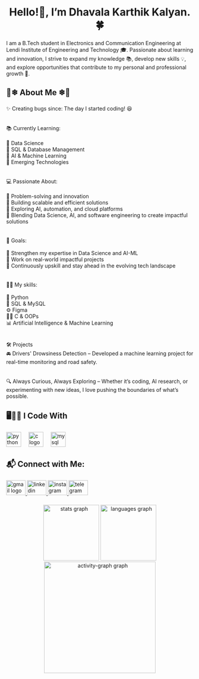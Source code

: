<h1 align="center">Hello!👋, I’m Dhavala Karthik Kalyan.🍀</h1>

###

<p align="left">I am a B.Tech student in Electronics and Communication Engineering at Lendi Institute of Engineering and Technology 🎓. Passionate about learning and innovation, I strive to expand my knowledge 📚, develop new skills 💡, and explore opportunities that contribute to my personal and professional growth 🚀.</p>

###

<h2 align="left">🫧❄ About Me ❄🫧</h2>

###

<p align="left">✨ Creating bugs since: The day I started coding! 😆<br><br><br>📚 Currently Learning:<br><br>🫧 Data Science<br>🫧 SQL & Database Management<br>🫧 AI & Machine Learning<br>🫧 Emerging Technologies<br><br><br>💻 Passionate About:<br><br>🫧 Problem-solving and innovation<br>🫧 Building scalable and efficient solutions<br>🫧 Exploring AI, automation, and cloud platforms<br>🫧 Blending Data Science, AI, and software engineering to create impactful solutions<br><br><br>🎯 Goals:<br><br>🫧 Strengthen my expertise in Data Science and AI-ML<br>🫧 Work on real-world impactful projects<br>🫧 Continuously upskill and stay ahead in the evolving tech landscape<br><br><br>👨‍💻 My skills:<br><br>🐍 Python<br>💾 SQL & MySQL<br>⚙️ Figma<br>👨‍💻 C & OOPs<br>📊 Artificial Intelligence & Machine Learning<br><br><br>🛠️ Projects<br>🚘 Drivers' Drowsiness Detection – Developed a machine learning project for real-time monitoring and road safety.<br><br><br>🔍 Always Curious, Always Exploring – Whether it’s coding, AI research, or experimenting with new ideas, I love pushing the boundaries of what’s possible.</p>

###

<h2 align="left">🖥️👨‍💻 I Code With</h2>

###

<div align="left">
  <img src="https://https://www.python.org/gh/devicons/devicon/icons/python/python-original.svg" height="40" alt="python logo"  />
  <img width="12" />
  <img src="https://cdn.jsdelivr.net/gh/devicons/devicon/icons/c/c-original.svg" height="40" alt="c logo"  />
  <img width="12" />
  <img src="https://cdn.jsdelivr.net/gh/devicons/devicon/icons/mysql/mysql-original.svg" height="40" alt="mysql logo"  />
</div>

###

<h2 align="left">📬 Connect with Me:</h2>

###

<div align="left">
  <a href="dhavalakarthikkalyan@gmail.com" target="_blank">
    <img src="https://raw.githubusercontent.com/maurodesouza/profile-readme-generator/master/src/assets/icons/social/gmail/default.svg" width="52" height="40" alt="gmail logo"  />
  </a>
  <a href="www.linkedin.com/in/karthik-kalyan-dhavala-081423288" target="_blank">
    <img src="https://raw.githubusercontent.com/maurodesouza/profile-readme-generator/master/src/assets/icons/social/linkedin/default.svg" width="52" height="40" alt="linkedin logo"  />
  </a>
  <a href="https://www.instagram.com/karthik_kalyan._?igsh=ejlrazR6OHRjZXI0" target="_blank">
    <img src="https://raw.githubusercontent.com/maurodesouza/profile-readme-generator/master/src/assets/icons/social/instagram/default.svg" width="52" height="40" alt="instagram logo"  />
  </a>
  <a href="http://t.me/dhavalakarthikkalyan" target="_blank">
    <img src="https://raw.githubusercontent.com/maurodesouza/profile-readme-generator/master/src/assets/icons/social/telegram/default.svg" width="52" height="40" alt="telegram logo"  />
  </a>
</div>

###

<div align="center">
  <img src="https://github-readme-stats.vercel.app/api?username=karthikkalyan1&hide_title=false&hide_rank=false&show_icons=true&include_all_commits=true&count_private=true&disable_animations=false&theme=dracula&locale=en&hide_border=false&order=1" height="150" alt="stats graph"  />
  <img src="https://github-readme-stats.vercel.app/api/top-langs?username=karthikkalyan1&locale=en&hide_title=false&layout=compact&card_width=320&langs_count=5&theme=dracula&hide_border=false&order=2" height="150" alt="languages graph"  />
  <img src="https://github-readme-activity-graph.vercel.app/graph?username=karthikkalyan1&radius=16&theme=react&area=true&order=5" height="300" alt="activity-graph graph"  />
</div>

###
